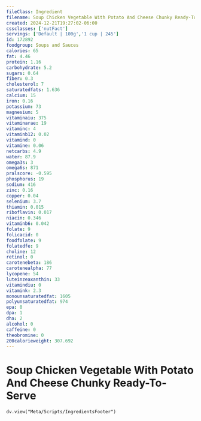 ```yaml
---
fileClass: Ingredient
filename: Soup Chicken Vegetable With Potato And Cheese Chunky Ready-To-Serve
created: 2024-12-21T19:27:02-06:00
cssclasses: ['nutFact']
servings: ['Default | 100g','1 cup | 245']
id: 172892
foodgroup: Soups and Sauces
calories: 65
fat: 4.46
protein: 1.16
carbohydrate: 5.2
sugars: 0.64
fiber: 0.3
cholesterol: 7
saturatedfats: 1.636
calcium: 15
iron: 0.16
potassium: 73
magnesium: 5
vitaminaiu: 375
vitaminarae: 19
vitaminc: 4
vitaminb12: 0.02
vitamind: 0
vitamine: 0.06
netcarbs: 4.9
water: 87.9
omega3s: 3
omega6s: 871
pralscore: -0.595
phosphorus: 19
sodium: 416
zinc: 0.16
copper: 0.04
selenium: 3.7
thiamin: 0.015
riboflavin: 0.017
niacin: 0.346
vitaminb6: 0.042
folate: 9
folicacid: 0
foodfolate: 9
folatedfe: 9
choline: 12
retinol: 0
carotenebeta: 186
carotenealpha: 77
lycopene: 54
luteinzeaxanthin: 33
vitamindiu: 0
vitamink: 2.3
monounsaturatedfat: 1605
polyunsaturatedfat: 974
epa: 0
dpa: 1
dha: 2
alcohol: 0
caffeine: 0
theobromine: 0
200calorieweight: 307.692
---
```


# Soup Chicken Vegetable With Potato And Cheese Chunky Ready-To-Serve

```dataviewjs
dv.view("Meta/Scripts/IngredientsFooter")
```